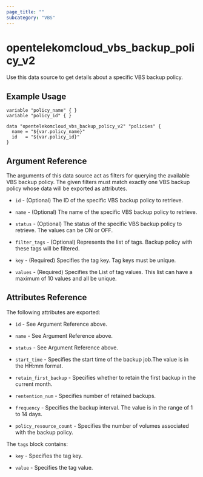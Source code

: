 ```yaml
---
page_title: ""
subcategory: "VBS"
---
```


# opentelekomcloud_vbs_backup_policy_v2

Use this data source to get details about a specific VBS backup policy.

## Example Usage

```hcl
variable "policy_name" { }
variable "policy_id" { }
    
data "opentelekomcloud_vbs_backup_policy_v2" "policies" {
  name = "${var.policy_name}"
  id   = "${var.policy_id}"
}
```


## Argument Reference

The arguments of this data source act as filters for querying the available VBS backup policy.
The given filters must match exactly one VBS backup policy whose data will be exported as attributes.

* `id` - (Optional) The ID of the specific VBS backup policy to retrieve.

* `name` - (Optional) The name of the specific VBS backup policy to retrieve.

* `status` - (Optional) The status of the specific VBS backup policy to retrieve. The values can be ON or OFF.

* `filter_tags` - (Optional) Represents the list of tags. Backup policy with these tags will be filtered.

* `key` - (Required) Specifies the tag key. Tag keys must be unique.

* `values` - (Required) Specifies the List of tag values. This list can have a maximum of 10 values and all be unique.



## Attributes Reference

The following attributes are exported:

* `id` - See Argument Reference above.

* `name` - See Argument Reference above.

* `status` - See Argument Reference above.

* `start_time` - Specifies the start time of the backup job.The value is in the HH:mm format.

* `retain_first_backup` - Specifies whether to retain the first backup in the current month.

* `rentention_num` - Specifies number of retained backups.

* `frequency` - Specifies the backup interval. The value is in the range of 1 to 14 days.

* `policy_resource_count` - Specifies the number of volumes associated with the backup policy.

The `tags` block contains:

* `key` - Specifies the tag key.

* `value` - Specifies the tag value.
